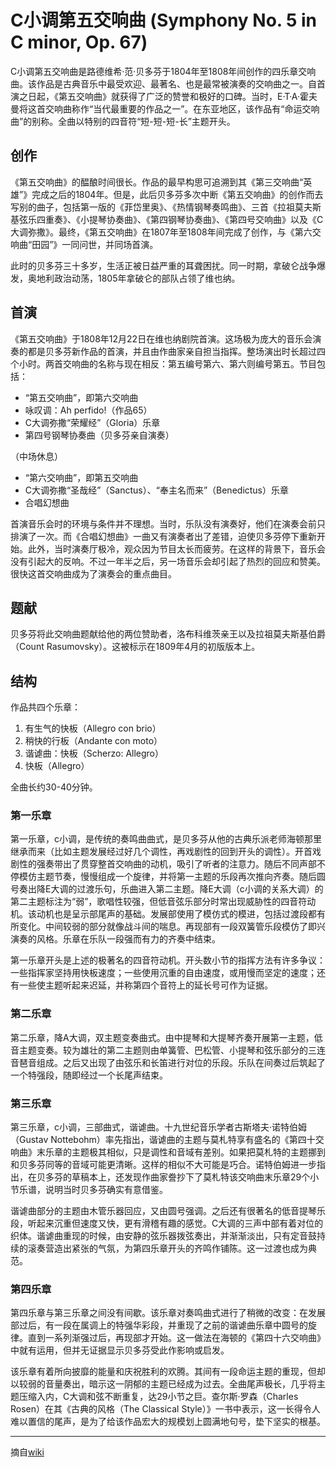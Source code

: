 # C小调第五交响曲 (Symphony No. 5 in C minor, Op. 67)

C小调第五交响曲是路德维希·范·贝多芬于1804年至1808年间创作的四乐章交响曲。该作品是古典音乐中最受欢迎、最著名、也是最常被演奏的交响曲之一。自首演之日起，《第五交响曲》就获得了广泛的赞誉和极好的口碑。当时，E·T·A·霍夫曼将这首交响曲称作“当代最重要的作品之一”。在东亚地区，该作品有“命运交响曲”的别称。全曲以特别的四音符“短-短-短-长”主题开头。<br />

## 创作
《第五交响曲》的醖酿时间很长。作品的最早构思可追溯到其《第三交响曲“英雄”》完成之后的1804年。但是，此后贝多芬多次中断《第五交响曲》的创作而去写别的曲子，包括第一版的《菲岱里奥》、《热情钢琴奏鸣曲》、三首《拉祖莫夫斯基弦乐四重奏》、《小提琴协奏曲》、《第四钢琴协奏曲》、《第四号交响曲》以及《C大调弥撒》。最终，《第五交响曲》在1807年至1808年间完成了创作，与《第六交响曲“田园”》一同问世，并同场首演。

此时的贝多芬三十多岁，生活正被日益严重的耳聋困扰。同一时期，拿破仑战争爆发，奥地利政治动荡，1805年拿破仑的部队占领了维也纳。<br />

## 首演
《第五交响曲》于1808年12月22日在维也纳剧院首演。这场极为庞大的音乐会演奏的都是贝多芬新作品的首演，并且由作曲家亲自担当指挥。整场演出时长超过四个小时。两首交响曲的名称与现在相反：第五编号第六、第六则编号第五。节目包括：
- “第五交响曲”，即第六交响曲
- 咏叹调：Ah perfido!（作品65）
- C大调弥撒“荣耀经”（Gloria）乐章
- 第四号钢琴协奏曲（贝多芬亲自演奏）

（中场休息）

- “第六交响曲”，即第五交响曲
- C大调弥撒“圣哉经”（Sanctus）、“奉主名而来”（Benedictus）乐章
- 合唱幻想曲

首演音乐会时的环境与条件并不理想。当时，乐队没有演奏好，他们在演奏会前只排演了一次。而《合唱幻想曲》一曲又有演奏者出了差错，迫使贝多芬停下重新开始。此外，当时演奏厅极冷，观众因为节目太长而疲劳。在这样的背景下，音乐会没有引起大的反响。不过一年半之后，另一场音乐会却引起了热烈的回应和赞美。很快这首交响曲成为了演奏会的重点曲目。<br />

## 题献
贝多芬将此交响曲题献给他的两位赞助者，洛布科维茨亲王以及拉祖莫夫斯基伯爵（Count Rasumovsky）。这被标示在1809年4月的初版版本上。<br />

## 结构
作品共四个乐章：

1. 有生气的快板（Allegro con brio）
2. 稍快的行板（Andante con moto）
3. 谐谑曲：快板（Scherzo: Allegro）
4. 快板（Allegro）

全曲长约30-40分钟。<br />

### 第一乐章
第一乐章，c小调，是传统的奏鸣曲曲式，是贝多芬从他的古典乐派老师海顿那里继承而来（比如主题发展经过好几个调性，再戏剧性的回到开头的调性）。开首戏剧性的强奏带出了贯穿整首交响曲的动机，吸引了听者的注意力。随后不同声部不停模仿主题节奏，慢慢组成一个旋律，并将第一主题的乐段再次推向齐奏。随后圆号奏出降E大调的过渡乐句，乐曲进入第二主题。降E大调（c小调的关系大调）的第二主题标注为“弱”，歌唱性较强，但低音弦乐部分时常出现威胁性的四音符动机。该动机也是呈示部尾声的基础。发展部使用了模仿式的模进，包括过渡段都有所变化。中间较弱的部分就像战斗间的喘息。再现部有一段双簧管乐段模仿了即兴演奏的风格。乐章在乐队一段强而有力的齐奏中结束。

第一乐章开头是上述的极著名的四音符动机。开头数小节的指挥方法有许多争议：一些指挥家坚持用快板速度；一些使用沉重的自由速度，或用慢而坚定的速度；还有一些使主题听起来迟延，并称第四个音符上的延长号可作为证据。<br />

### 第二乐章
第二乐章，降A大调，双主题变奏曲式。由中提琴和大提琴齐奏开展第一主题，低音主题变奏。较为雄壮的第二主题则由单簧管、巴松管、小提琴和弦乐部分的三连音琶音组成。之后又出现了由弦乐和长笛进行对位的乐段。乐队在间奏过后筑起了一个特强段，随即经过一个长尾声结束。<br />

### 第三乐章
第三乐章，c小调，三部曲式，谐谑曲。十九世纪音乐学者古斯塔夫·诺特伯姆（Gustav Nottebohm）率先指出，谐谑曲的主题与莫札特享有盛名的《第四十交响曲》末乐章的主题极其相似，只是调性和音域有差别。如果把莫札特的主题挪到和贝多芬同等的音域可能更清晰。这样的相似不大可能是巧合。诺特伯姆进一步指出，在贝多芬的草稿本上，还发现作曲家誊抄下了莫札特该交响曲末乐章29个小节乐谱，说明当时贝多芬确实有意借鉴。

谐谑曲部分的主题由木管乐器回应，又由圆号强调。之后还有很著名的低音提琴乐段，听起来沉重但速度又快，更有滑稽有趣的感觉。C大调的三声中部有着对位的织体。谐谑曲重现的时候，由安静的弦乐器拨弦奏出，并渐渐淡出，只有定音鼓持续的滚奏营造出紧张的气氛，为第四乐章开头的齐鸣作铺陈。这一过渡也成为典范。<br />

### 第四乐章
第四乐章与第三乐章之间没有间歇。该乐章对奏鸣曲式进行了稍微的改变：在发展部过后，有一段在属调上的特强华彩段，并重现了之前的谐谑曲乐章中圆号的旋律。直到一系列渐强过后，再现部才开始。这一做法在海顿的《第四十六交响曲》中就有运用，但并无证据显示贝多芬受此作影响或启发。

该乐章有着所向披靡的能量和庆祝胜利的欢腾。其间有一段命运主题的重现，但却以较弱的音量奏出，暗示这一阴郁的主题已经成为过去。全曲尾声极长，几乎将主题压缩入内，C大调和弦不断重复，达29小节之巨。查尔斯·罗森（Charles Rosen）在其《古典的风格（The Classical Style）》一书中表示，这一长得令人难以置信的尾声，是为了给该作品宏大的规模划上圆满地句号，垫下坚实的根基。

---

摘自[wiki](https://zh.wikipedia.org/wiki/%E7%AC%AC5%E8%99%9F%E4%BA%A4%E9%9F%BF%E6%9B%B2_(%E8%B2%9D%E5%A4%9A%E8%8A%AC))